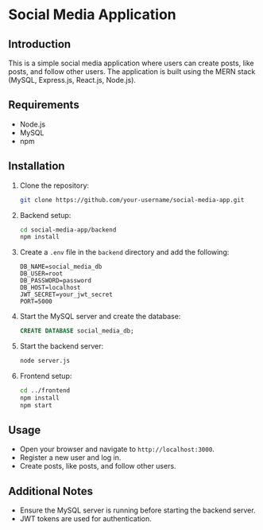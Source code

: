 # Social Media Application

## Introduction

This is a simple social media application where users can create posts, like posts, and follow other users. The application is built using the MERN stack (MySQL, Express.js, React.js, Node.js).

## Requirements

- Node.js
- MySQL
- npm

## Installation

1. Clone the repository:
    ```bash
    git clone https://github.com/your-username/social-media-app.git
    ```

2. Backend setup:
    ```bash
    cd social-media-app/backend
    npm install
    ```

3. Create a `.env` file in the `backend` directory and add the following:
    ```
    DB_NAME=social_media_db
    DB_USER=root
    DB_PASSWORD=password
    DB_HOST=localhost
    JWT_SECRET=your_jwt_secret
    PORT=5000
    ```

4. Start the MySQL server and create the database:
    ```sql
    CREATE DATABASE social_media_db;
    ```

5. Start the backend server:
    ```bash
    node server.js
    ```

6. Frontend setup:
    ```bash
    cd ../frontend
    npm install
    npm start
    ```

## Usage

- Open your browser and navigate to `http://localhost:3000`.
- Register a new user and log in.
- Create posts, like posts, and follow other users.

## Additional Notes

- Ensure the MySQL server is running before starting the backend server.
- JWT tokens are used for authentication.

